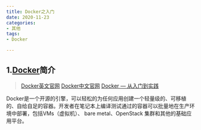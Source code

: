 ```yaml
---
title: Docker之入门
date: 2020-11-23
categories: 
- 其他
tags: 
- Docker

---
```


## 1.[Docker](https://www.docker.com/)简介

> [Docker英文官网](https://www.docker.com/)
> [Docker中文官网](https://www.docker.org.cn/)
> [Docker — 从入门到实践](https://vuepress.mirror.docker-practice.com/)

Docker是一个开源的引擎，可以轻松的为任何应用创建一个轻量级的、可移植的、自给自足的容器。开发者在笔记本上编译测试通过的容器可以批量地在生产环境中部署，包括VMs（虚拟机）、 bare metal、OpenStack 集群和其他的基础应用平台。 
